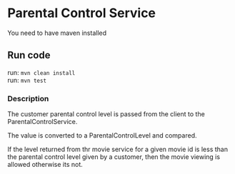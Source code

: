 # Parental Control Service

You need to have maven installed

## Run code
run: `mvn clean install`
</br>
run: `mvn test`

### Description
The customer parental control level is passed from the client to the ParentalControlService.

The value is converted to a ParentalControlLevel and compared.

If the level returned from thr movie service for a given movie id is less than the parental control
level given by a customer, then the movie viewing is allowed otherwise its not.



